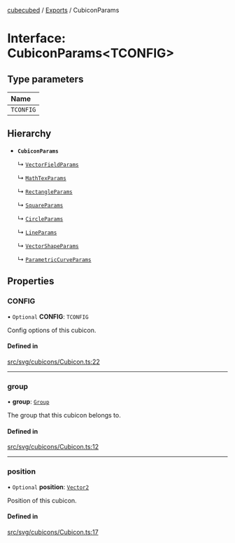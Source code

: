 [cubecubed](/reference/README.md) / [Exports](/reference/modules.md) / CubiconParams

# Interface: CubiconParams<TCONFIG\>

## Type parameters

| Name |
| :------ |
| `TCONFIG` |

## Hierarchy

- **`CubiconParams`**

  ↳ [`VectorFieldParams`](/reference/interfaces/VectorFieldParams.md)

  ↳ [`MathTexParams`](/reference/interfaces/MathTexParams.md)

  ↳ [`RectangleParams`](/reference/interfaces/RectangleParams.md)

  ↳ [`SquareParams`](/reference/interfaces/SquareParams.md)

  ↳ [`CircleParams`](/reference/interfaces/CircleParams.md)

  ↳ [`LineParams`](/reference/interfaces/LineParams.md)

  ↳ [`VectorShapeParams`](/reference/interfaces/VectorShapeParams.md)

  ↳ [`ParametricCurveParams`](/reference/interfaces/ParametricCurveParams.md)

## Properties

### CONFIG

• `Optional` **CONFIG**: `TCONFIG`

Config options of this cubicon.

#### Defined in

[src/svg/cubicons/Cubicon.ts:22](https://github.com/imaphatduc/cubecubed/blob/cb0c39f/src/svg/cubicons/Cubicon.ts#L22)

___

### group

• **group**: [`Group`](/reference/classes/Group.md)

The group that this cubicon belongs to.

#### Defined in

[src/svg/cubicons/Cubicon.ts:12](https://github.com/imaphatduc/cubecubed/blob/cb0c39f/src/svg/cubicons/Cubicon.ts#L12)

___

### position

• `Optional` **position**: [`Vector2`](/reference/classes/Vector2.md)

Position of this cubicon.

#### Defined in

[src/svg/cubicons/Cubicon.ts:17](https://github.com/imaphatduc/cubecubed/blob/cb0c39f/src/svg/cubicons/Cubicon.ts#L17)
